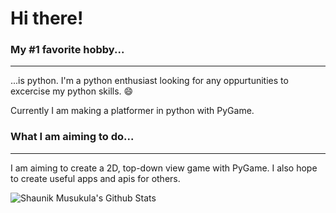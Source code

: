 # Hi there!

### My #1 favorite hobby...
----------------------------
...is python. I'm a python enthusiast looking for any oppurtunities to excercise my python skills. :smile:

Currently I am making a platformer in python with PyGame.

### What I am aiming to do...
-----------------------------
I am aiming to create a 2D, top-down view game with PyGame. I also hope to create useful apps and apis for others.



<img align="left" alt="Shaunik Musukula's Github Stats" src="https://github-readme-stats.vercel.app/api?username=shaunikm&show_icons=true&hide_border=true" />
